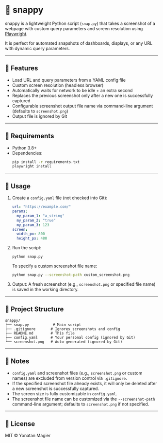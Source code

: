 # 📸 snappy

snappy is a lightweight Python script (`snap.py`) that takes a screenshot of a webpage with custom query parameters and screen resolution using [Playwright](https://playwright.dev/python/).

It is perfect for automated snapshots of dashboards, displays, or any URL with dynamic query parameters.

---

## 🚀 Features

- Load URL and query parameters from a YAML config file
- Custom screen resolution (headless browser)
- Automatically waits for network to be idle + an extra second
- Replaces the previous screenshot only after a new one is successfully captured
- Configurable screenshot output file name via command-line argument (defaults to `screenshot.png`)
- Output file is ignored by Git

---

## 🧱 Requirements

- Python 3.8+
- Dependencies:
  ```bash
  pip install -r requirements.txt
  playwright install
  ```

---

## 🔧 Usage

1. Create a `config.yaml` file (not checked into Git):

   ```yaml
   url: "https://example.com/"
   params:
     my_param_1: "a_string"
     my_param_2: "true"
     my_param_3: 123
   screen:
     width_px: 800
     height_px: 480
   ```

2. Run the script:

   ```bash
   python snap.py
   ```

   To specify a custom screenshot file name:

   ```bash
   python snap.py --screenshot-path custom_screenshot.png
   ```

3. Output: A fresh screenshot (e.g., `screenshot.png` or specified file name) is saved in the working directory.

---

## 📁 Project Structure

```
snappy/
├── snap.py           # Main script
├── .gitignore       # Ignores screenshots and config
├── README.md        # This file
├── config.yaml      # Your personal config (ignored by Git)
└── screenshot.png   # Auto-generated (ignored by Git)
```

---

## 📌 Notes

- `config.yaml` and screenshot files (e.g., `screenshot.png` or custom names) are excluded from version control via `.gitignore`.
- If the specified screenshot file already exists, it will only be deleted after a new screenshot is successfully captured.
- The screen size is fully customizable in `config.yaml`.
- The screenshot file name can be customized via the `--screenshot-path` command-line argument; defaults to `screenshot.png` if not specified.

---

## 📄 License

MIT © Yonatan Magier